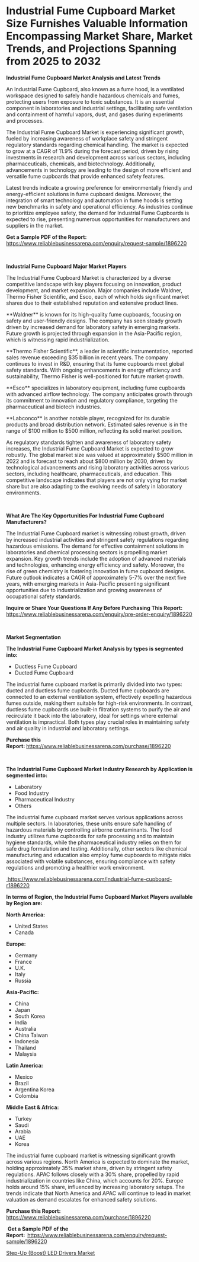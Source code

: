 <p><h1>Industrial Fume Cupboard Market Size Furnishes Valuable Information Encompassing Market Share, Market Trends, and Projections Spanning from 2025 to 2032</h1></p><p><strong>Industrial Fume Cupboard Market Analysis and Latest Trends</strong></p>
<p><p>An Industrial Fume Cupboard, also known as a fume hood, is a ventilated workspace designed to safely handle hazardous chemicals and fumes, protecting users from exposure to toxic substances. It is an essential component in laboratories and industrial settings, facilitating safe ventilation and containment of harmful vapors, dust, and gases during experiments and processes.</p><p>The Industrial Fume Cupboard Market is experiencing significant growth, fueled by increasing awareness of workplace safety and stringent regulatory standards regarding chemical handling. The market is expected to grow at a CAGR of 11.9% during the forecast period, driven by rising investments in research and development across various sectors, including pharmaceuticals, chemicals, and biotechnology. Additionally, advancements in technology are leading to the design of more efficient and versatile fume cupboards that provide enhanced safety features.</p><p>Latest trends indicate a growing preference for environmentally friendly and energy-efficient solutions in fume cupboard designs. Moreover, the integration of smart technology and automation in fume hoods is setting new benchmarks in safety and operational efficiency. As industries continue to prioritize employee safety, the demand for Industrial Fume Cupboards is expected to rise, presenting numerous opportunities for manufacturers and suppliers in the market.</p></p>
<p><strong>Get a Sample PDF of the Report:&nbsp;</strong> <a href="https://www.reliablebusinessarena.com/enquiry/request-sample/1896220?utm_campaign=3497&utm_medium=2&utm_source=Github&utm_content=ia&utm_term=28032025&utm_id=industrial-fume-cupboard">https://www.reliablebusinessarena.com/enquiry/request-sample/1896220</a></p>
<p>&nbsp;</p>
<p><strong>Industrial Fume Cupboard Major Market Players</strong></p>
<p><p>The Industrial Fume Cupboard Market is characterized by a diverse competitive landscape with key players focusing on innovation, product development, and market expansion. Major companies include Waldner, Thermo Fisher Scientific, and Esco, each of which holds significant market shares due to their established reputation and extensive product lines.</p><p>**Waldner** is known for its high-quality fume cupboards, focusing on safety and user-friendly designs. The company has seen steady growth driven by increased demand for laboratory safety in emerging markets. Future growth is projected through expansion in the Asia-Pacific region, which is witnessing rapid industrialization.</p><p>**Thermo Fisher Scientific**, a leader in scientific instrumentation, reported sales revenue exceeding $35 billion in recent years. The company continues to invest in R&D, ensuring that its fume cupboards meet global safety standards. With ongoing enhancements in energy efficiency and sustainability, Thermo Fisher is well-positioned for future market growth.</p><p>**Esco** specializes in laboratory equipment, including fume cupboards with advanced airflow technology. The company anticipates growth through its commitment to innovation and regulatory compliance, targeting the pharmaceutical and biotech industries. </p><p>**Labconco** is another notable player, recognized for its durable products and broad distribution network. Estimated sales revenue is in the range of $100 million to $500 million, reflecting its solid market position.</p><p>As regulatory standards tighten and awareness of laboratory safety increases, the Industrial Fume Cupboard Market is expected to grow robustly. The global market size was valued at approximately $500 million in 2022 and is forecast to reach about $800 million by 2030, driven by technological advancements and rising laboratory activities across various sectors, including healthcare, pharmaceuticals, and education. This competitive landscape indicates that players are not only vying for market share but are also adapting to the evolving needs of safety in laboratory environments.</p></p>
<p>&nbsp;</p>
<p><strong>What Are The Key Opportunities For Industrial Fume Cupboard Manufacturers?</strong></p>
<p><p>The Industrial Fume Cupboard market is witnessing robust growth, driven by increased industrial activities and stringent safety regulations regarding hazardous emissions. The demand for effective containment solutions in laboratories and chemical processing sectors is propelling market expansion. Key growth trends include the adoption of advanced materials and technologies, enhancing energy efficiency and safety. Moreover, the rise of green chemistry is fostering innovation in fume cupboard designs. Future outlook indicates a CAGR of approximately 5-7% over the next five years, with emerging markets in Asia-Pacific presenting significant opportunities due to industrialization and growing awareness of occupational safety standards.</p></p>
<p><strong>Inquire or Share Your Questions If Any Before Purchasing This Report:</strong> <a href="https://www.reliablebusinessarena.com/enquiry/pre-order-enquiry/1896220?utm_campaign=3497&utm_medium=2&utm_source=Github&utm_content=ia&utm_term=28032025&utm_id=industrial-fume-cupboard">https://www.reliablebusinessarena.com/enquiry/pre-order-enquiry/1896220</a></p>
<p>&nbsp;</p>
<p><strong>Market Segmentation</strong></p>
<p><strong>The Industrial Fume Cupboard Market Analysis by types is segmented into:</strong></p>
<p><ul><li>Ductless Fume Cupboard</li><li>Ducted Fume Cupboard</li></ul></p>
<p><p>The industrial fume cupboard market is primarily divided into two types: ducted and ductless fume cupboards. Ducted fume cupboards are connected to an external ventilation system, effectively expelling hazardous fumes outside, making them suitable for high-risk environments. In contrast, ductless fume cupboards use built-in filtration systems to purify the air and recirculate it back into the laboratory, ideal for settings where external ventilation is impractical. Both types play crucial roles in maintaining safety and air quality in industrial and laboratory settings.</p></p>
<p><strong>Purchase this Report:&nbsp;</strong><a href="https://www.reliablebusinessarena.com/purchase/1896220?utm_campaign=3497&utm_medium=2&utm_source=Github&utm_content=ia&utm_term=28032025&utm_id=industrial-fume-cupboard">https://www.reliablebusinessarena.com/purchase/1896220</a></p>
<p>&nbsp;</p>
<p><strong>The Industrial Fume Cupboard Market Industry Research by Application is segmented into:</strong></p>
<p><ul><li>Laboratory</li><li>Food Industry</li><li>Pharmaceutical Industry</li><li>Others</li></ul></p>
<p><p>The industrial fume cupboard market serves various applications across multiple sectors. In laboratories, these units ensure safe handling of hazardous materials by controlling airborne contaminants. The food industry utilizes fume cupboards for safe processing and to maintain hygiene standards, while the pharmaceutical industry relies on them for safe drug formulation and testing. Additionally, other sectors like chemical manufacturing and education also employ fume cupboards to mitigate risks associated with volatile substances, ensuring compliance with safety regulations and promoting a healthier work environment.</p></p>
<p><a href="https://www.reliablebusinessarena.com/industrial-fume-cupboard-r1896220?utm_campaign=3497&utm_medium=2&utm_source=Github&utm_content=ia&utm_term=28032025&utm_id=industrial-fume-cupboard">&nbsp;https://www.reliablebusinessarena.com/industrial-fume-cupboard-r1896220</a></p>
<p><strong>In terms of Region, the Industrial Fume Cupboard Market Players available by Region are:</strong></p>
<p>
    <p> <strong> North America: </strong>
        <ul>
            <li>United States</li>
            <li>Canada</li>
        </ul>
        </p> 
    <p> <strong> Europe: </strong>
        <ul>
            <li>Germany</li>
            <li>France</li>
            <li>U.K.</li>
            <li>Italy</li>
            <li>Russia</li>
        </ul>
        </p> 
    <p> <strong> Asia-Pacific: </strong>
        <ul>
            <li>China</li>
            <li>Japan</li>
            <li>South Korea</li>
            <li>India</li>
            <li>Australia</li>
            <li>China Taiwan</li>
            <li>Indonesia</li>
            <li>Thailand</li>
            <li>Malaysia</li>
        </ul>
        </p> 
    <p> <strong> Latin America: </strong>
        <ul>
            <li>Mexico</li>
            <li>Brazil</li>
            <li>Argentina Korea</li>
            <li>Colombia</li>
        </ul>
        </p> 
    <p> <strong> Middle East & Africa: </strong>
        <ul>
            <li>Turkey</li>
            <li>Saudi</li>
            <li>Arabia</li>
            <li>UAE</li>
            <li>Korea</li>
        </ul>
    </p>
    </p>
<p><p>The industrial fume cupboard market is witnessing significant growth across various regions. North America is expected to dominate the market, holding approximately 35% market share, driven by stringent safety regulations. APAC follows closely with a 30% share, propelled by rapid industrialization in countries like China, which accounts for 20%. Europe holds around 15% share, influenced by increasing laboratory setups. The trends indicate that North America and APAC will continue to lead in market valuation as demand escalates for enhanced safety solutions.</p></p>
<p><strong>Purchase this Report: </strong><a href="https://www.reliablebusinessarena.com/purchase/1896220?utm_campaign=3497&utm_medium=2&utm_source=Github&utm_content=ia&utm_term=28032025&utm_id=industrial-fume-cupboard">https://www.reliablebusinessarena.com/purchase/1896220</a></p>
<p>&nbsp;<strong>Get a Sample PDF of the Report:&nbsp;&nbsp;</strong><a href="https://www.reliablebusinessarena.com/enquiry/request-sample/1896220?utm_campaign=3497&utm_medium=2&utm_source=Github&utm_content=ia&utm_term=28032025&utm_id=industrial-fume-cupboard">https://www.reliablebusinessarena.com/enquiry/request-sample/1896220</a></p>
<p><strong></strong></p>
<p><p><a href="https://github.com/guyotkiferhi/Market-Research-Report-List-1/blob/main/step-up-boost-led-drivers-market.md?utm_campaign=3497&utm_medium=2&utm_source=Github&utm_content=ia&utm_term=28032025&utm_id=industrial-fume-cupboard">Step-Up (Boost) LED Drivers Market</a></p></p>